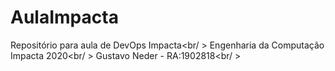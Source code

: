 # AulaImpacta
Repositório para aula de DevOps Impacta<br/ >
Engenharia da Computação Impacta 2020<br/ >
Gustavo Neder - RA:1902818<br/ >
